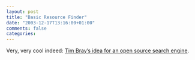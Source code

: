 ```yaml
---
layout: post
title: "Basic Resource Finder"
date: "2003-12-17T13:16:00+01:00"
comments: false
categories: 
---
```


<p>Very, very cool indeed: <a href="http://www.tbray.org/ongoing/When/200x/2003/12/16/BRF" title="ongoing · Turn On Search">Tim Bray&#8217;s idea for an open source search engine</a>.</p>


